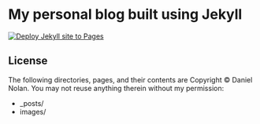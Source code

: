 # My personal blog built using Jekyll
[![Deploy Jekyll site to Pages](https://github.com/danielnolan/danielnolan.github.com/actions/workflows/pages.yml/badge.svg)](https://github.com/danielnolan/danielnolan.github.com/actions/workflows/pages.yml)

## License
The following directories, pages, and their contents are Copyright &copy; Daniel Nolan. You may not reuse anything therein without my permission:

* _posts/
* images/
